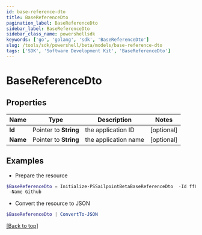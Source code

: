```yaml
---
id: base-reference-dto
title: BaseReferenceDto
pagination_label: BaseReferenceDto
sidebar_label: BaseReferenceDto
sidebar_class_name: powershellsdk
keywords: ['go', 'golang', 'sdk', 'BaseReferenceDto'] 
slug: /tools/sdk/powershell/beta/models/base-reference-dto
tags: ['SDK', 'Software Development Kit', 'BaseReferenceDto']
---
```



# BaseReferenceDto

## Properties

Name | Type | Description | Notes
------------ | ------------- | ------------- | -------------
**Id** |  Pointer to **String** | the application ID | [optional] 
**Name** |  Pointer to **String** | the application name | [optional] 

## Examples

- Prepare the resource
```powershell
$BaseReferenceDto = Initialize-PSSailpointBetaBaseReferenceDto  -Id ff8081814d977c21014da056804a0af3 `
 -Name Github
```

- Convert the resource to JSON
```powershell
$BaseReferenceDto | ConvertTo-JSON
```


[[Back to top]](#) 

